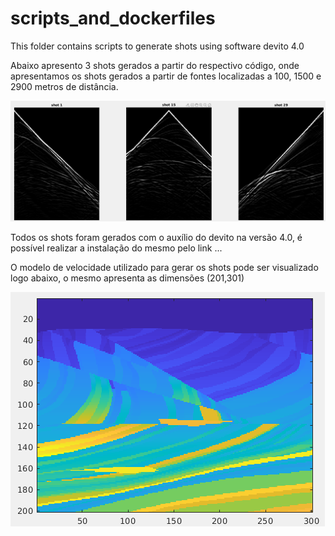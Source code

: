 # scripts_and_dockerfiles


This folder contains scripts to generate shots using software devito 4.0

Abaixo apresento 3 shots gerados a partir do respectivo código, onde apresentamos os shots gerados a partir de fontes localizadas a 100, 1500 e 2900 metros de distância.

<img src="./figures/shots.png">


Todos os shots foram gerados com o auxílio do devito na versão 4.0, é possível realizar a instalação do mesmo pelo link ...



O modelo de velocidade utilizado para gerar os shots pode ser visualizado logo abaixo, o mesmo apresenta as dimensões (201,301)


<img src="./figures/vmodel.png">

